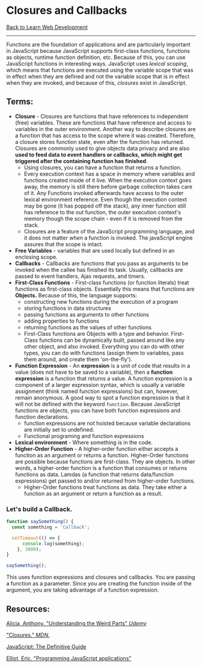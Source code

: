 # Closures and Callbacks

[Back to Learn Web Development](../README.md)

---

Functions are the foundation of applications and are particularly important in JavaScript because JavaScript supports first-class functions, functions as objects, runtime function definition, etc. Because of this, you can use JavaScript functions in interesting ways. JavaScript uses _lexical scoping_, which means that functions are executed using the variable scope that was in effect when they are defined and not the variable scope that is in effect when they are invoked, and because of this, _closures_ exist in JavaScript.  

## Terms:
* __Closure__ - Closures are functions that have references to independent (free) variables. These are functions that have reference and access to variables in the outer environment. Another way to describe closures are a function that has access to the scope where it was created. Therefore, a closure stores function state, even after the function has returned. Closures are commonly used to give objects data privacy and are also __used to feed data to event handlers or callbacks, which might get triggered after the containing function has finished__.  
  - Using closures, you can have a function that returns a function.
  - Every execution context has a space in memory where variables and functions created inside of it live. When the execution context goes away, the memory is still there before garbage collection takes care of it. Any Functions invoked afterwards have access to the outer lexical environment reference. Even though the execution context may be gone (it has popped off the stack), any inner function still has reference to the out function, the outer execution context's memory though the scope chain - even if it is removed from the stack.
  - Closures are a feature of the JavaScript programming language, and it does not matter _when_ a function is invoked. The javaScript engine assures that the scope is intact.
* __Free Variables__ - variables that are used locally but defined in an enclosing scope.
* __Callbacks__ - Callbacks are functions that you pass as arguments to be invoked when the callee has finished its task. Usually, callbacks are passed to event handlers, Ajax requests, and timers.
* __First-Class Functions__ - First-class functions (or function literals) treat functions as first-class objects. Essentially this means that functions are __Objects.__ Because of this, the language supports:
  - constructing new functions during the execution of a program
  - storing functions in data structures
  - passing functions as arguments to other functions
  - adding properties to functions
  - returning functions as the values of other functions
  - First-Class functions are Objects with a type and behavior. First-Class functions can be dynamically built, passed around like any other object, and also invoked. Everything you can do with other types, you can do with functions (assign them to variables, pass them around, and create them 'on-the-fly').
* __Function Expression__ - An __expression__ is a unit of code that results in a value (does not have to be saved  to a variable), then a __function expression__ is a function that returns a value. A function expression is a component of a larger expression syntax, which is usually a variable assignment (think named function expressions) but can, however, remain anonymous. A good way to spot a function expression is that it will not be defined with the keyword `function`. Because JavaScript functions are objects, you can have both function expressions and function declarations.
  - function expressions are not hoisted because variable declarations are initially set to undefined.
  - Functional programing and function expressions
* __Lexical environment__ - Where something is in the code.
* __Higher-Order Function__ - A higher-order function either accepts a function as an argument or returns a function. Higher-Order functions are possible because functions are first-class. They are objects. In other words, a higher-order function is a function that consumes or returns functions as data. Lamdas (a function that returns data/function expressions) get passed to and/or returned from higher-order functions.
  - Higher-Order functions treat functions as data. They take either a function as an argument or return a function as a result.


### Let's build a Callback.
```js
function saySomething() {
  const something = 'Callback';

  setTimeout(() => {
      console.log(something);
    }, 3000);
}

saySomething();
```

This uses function expressions and closures and callbacks. You are passing a function as a parameter. Since you are creating the function inside of the argument, you are taking advantage of a function expression.

## Resources:

[Alicia, Anthony. "Understanding the Weird Parts" _Udemy_](https://www.udemy.com/understand-javascript/learn/v4/t/lecture/2258228?start=0)

["Closures." _MDN_.](https://developer.mozilla.org/en-US/docs/Web/JavaScript/Closures)

[JavaScript: The Definitive Guide](https://www.amazon.com/JavaScript-Definitive-Guide-David-Flanagan/dp/0596101996/ref=sr_1_2?ie=UTF8&qid=1487718265&sr=8-2&keywords=javascript+the+definitive+guide)

[Elliot, Eric. "Programming JavaScript applications"](https://www.amazon.com/Programming-JavaScript-Applications-Architecture-Libraries-ebook/dp/B00LAHNPUE/ref=sr_1_1?s=books&ie=UTF8&qid=1487718330&sr=1-1&keywords=programming+javascript+applications)
